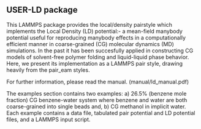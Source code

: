 ## USER-LD package

This LAMMPS package provides the local/density pairstyle which implements the Local Density (LD) potential:- a mean-field manybody potential useful for reproducing manybody effects in a computationally efficient manner in coarse-grained (CG) molecular dynamics (MD) simulations. In the past it has been succesfully applied in constructing CG models of solvent-free polymer folding and liquid-liquid phase behavior. Here, we present its implementation as a LAMMPS pair style, drawing heavily from the pair_eam styles.

For further information, please read the manual. (manual/ld_manual.pdf)

The examples section contains two examples: a) 26.5% (benzene mole fraction) CG benzene-water system where benzene and water are both coarse-grained into single beads and, b) CG methanol in implicit water. Each example contains a data file, tabulated pair potential and LD potential files, and a LAMMPS input script.
